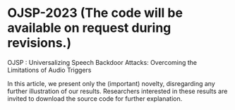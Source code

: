 # OJSP-2023 (The code will be available on request during revisions.)
OJSP : Universalizing Speech Backdoor Attacks: Overcoming the Limitations of Audio Triggers

In this article, we present only the (important) novelty, disregarding any further illustration of our results. Researchers interested in these results are invited to download the source code for further explanation. 
